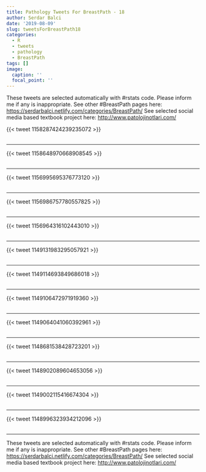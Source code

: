 ```yaml
---
title: Pathology Tweets For BreastPath - 18
author: Serdar Balci
date: '2019-08-09'
slug: tweetsForBreastPath18
categories:
  - R
  - tweets
  - pathology
  - BreastPath
tags: []
image:
  caption: ''
  focal_point: ''
---
```



These tweets are selected automatically with #rstats code. Please inform me if any is inappropriate.
See other #BreastPath pages here: https://serdarbalci.netlify.com/categories/BreastPath/ 
See selected social media based textbook project here: http://www.patolojinotlari.com/

{{< tweet 1158287424239235072 >}}
<br>
<br>
<hr>
{{< tweet 1158648970668908545 >}}
<br>
<br>
<hr>
{{< tweet 1156995695376773120 >}}
<br>
<br>
<hr>
{{< tweet 1156986757780557825 >}}
<br>
<br>
<hr>
{{< tweet 1156964316102443010 >}}
<br>
<br>
<hr>
{{< tweet 1149131983295057921 >}}
<br>
<br>
<hr>
{{< tweet 1149114693849686018 >}}
<br>
<br>
<hr>
{{< tweet 1149106472971919360 >}}
<br>
<br>
<hr>
{{< tweet 1149064041060392961 >}}
<br>
<br>
<hr>
{{< tweet 1148681538428723201 >}}
<br>
<br>
<hr>
{{< tweet 1148902089604653056 >}}
<br>
<br>
<hr>
{{< tweet 1149002115416674304 >}}
<br>
<br>
<hr>
{{< tweet 1148996323934212096 >}}
<br>
<br>
<hr>


These tweets are selected automatically with #rstats code. Please inform me if any is inappropriate.
See other #BreastPath pages here: https://serdarbalci.netlify.com/categories/BreastPath/ 
See selected social media based textbook project here: http://www.patolojinotlari.com/
